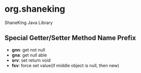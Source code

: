 # org.shaneking

ShaneKing Java Library

## Special Getter/Setter Method Name Prefix

- **gnn**: get not null
- **gna**: get null able
- **srv**: set return void
- **fsv**: force set value(if middle object is null, then new)
